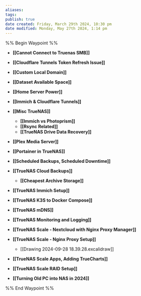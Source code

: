 ```yaml
---
aliases: 
tags: 
publish: true
date created: Friday, March 29th 2024, 10:30 pm
date modified: Monday, May 27th 2024, 1:14 pm
---
```


%% Begin Waypoint %%
- **[[Cannot Connect to Truenas SMB]]**

- **[[Cloudflare Tunnels Token Refresh Issue]]**
- **[[Custom Local Domain]]**
- **[[Dataset Available Space]]**

- **[[Home Server Power]]**
- **[[Immich & Cloudflare Tunnels]]**
- **[[Misc TrueNAS]]**
	- **[[Immich vs Photoprism]]**
	- **[[Rsync Related]]**
	- **[[TrueNAS Drive Data Recovery]]**
- **[[Plex Media Server]]**
- **[[Portainer in TrueNAS]]**
- **[[Scheduled Backups, Scheduled Downtime]]**
- **[[TrueNAS Cloud Backups]]**
	- **[[Cheapest Archive Storage]]**
- **[[TrueNAS Immich Setup]]**

- **[[TrueNAS K3S to Docker Compose]]**
- **[[TrueNAS mDNS]]**

- **[[TrueNAS Monitoring and Logging]]**
- **[[TrueNAS Scale - Nextcloud with Nginx Proxy Manager]]**
- **[[TrueNAS Scale - Nginx Proxy Setup]]**
	- [[Drawing 2024-09-28 18.39.28.excalidraw]]
- **[[TrueNAS Scale Apps, Adding TrueCharts]]**
- **[[TrueNAS Scale RAID Setup]]**
- **[[Turning Old PC into NAS in 2024]]**

%% End Waypoint %%